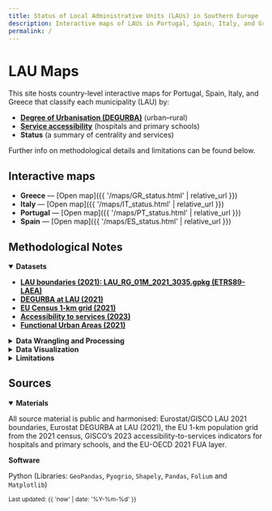 ```yaml
---
title: Status of Local Administrative Units (LAUs) in Southern Europe
description: Interactive maps of LAUs in Portugal, Spain, Italy, and Greece, with methods and sources.
permalink: /
---
```


# LAU Maps

This site hosts country-level interactive maps for Portugal, Spain, Italy, and Greece that classify each municipality (LAU) by:
- <a href="https://ec.europa.eu/eurostat/web/gisco/geodata/population-distribution/degree-urbanisation"><strong>Degree of Urbanisation (DEGURBA)</strong></a> (urban–rural)
- <a href="https://ec.europa.eu/eurostat/web/gisco/geodata/geographic-accessibility"><strong>Service accessibility</strong></a> (hospitals and primary schools)
- <strong>Status</strong> (a summary of centrality and services)

Further info on methodological details and limitations can be found below.

## Interactive maps
- **Greece** — [Open map]({{ '/maps/GR_status.html' | relative_url }})
- **Italy** — [Open map]({{ '/maps/IT_status.html' | relative_url }})
- **Portugal** — [Open map]({{ '/maps/PT_status.html' | relative_url }})
- **Spain** — [Open map]({{ '/maps/ES_status.html' | relative_url }})

## Methodological Notes

<details open>
  <summary><strong>Datasets</strong></summary>
  <ul>
  <li><a href="https://gisco-services.ec.europa.eu/distribution/v1/lau-2021.html"><strong>LAU boundaries (2021): LAU_RG_01M_2021_3035.gpkg (ETRS89-LAEA)</strong></a></li>
  <li><a href="https://ec.europa.eu/eurostat/web/gisco/geodata/population-distribution/degree-urbanisation"><strong>DEGURBA at LAU (2021)</strong></a></li>
  <li><a href="https://ec.europa.eu/eurostat/web/gisco/geodata/population-distribution/population-grids"><strong>EU Census 1-km grid (2021)</strong></a></li>
  <li><a href="https://ec.europa.eu/eurostat/web/gisco/geodata/geographic-accessibility"><strong>Accessibility to services (2023)</strong></a></li>
  <li><a href="https://gisco-services.ec.europa.eu/distribution/v1/urau-2021.html"><strong>Functional Urban Areas (2021)</strong></a></li>
  </ul>
</details>

<details>
  <summary><strong>Data Wrangling and Processing</strong></summary>
  <p>The workflow is deliberately simple and EU-standard. I have started from Eurostat/GISCO’s 2021 LAU boundary file in ETRS89-LAEA and added the 2021 DEGURBA labels that classify each municipality as “Cities”, “Towns & suburbs”, or “Rural areas”. Since countries format LAU codes differently, I have normalised IDs by left-padding to each country’s modal length (Portugal and Italy: six characters; Spain: five; Greece: eight) before adding/merging them.</p>

<p>Data on <strong>population</strong> comes from the 2021 EU 1-km census grid (layer <code>census2021</code>, using the total residents field) and is used to weight all accessibility calculations. Populated cells were assigned to municipalities with a centroid-within rule, which is fast and robust for large-area processing.</p>

<p><strong>Service access</strong> was built from GISCO’s 2023 1-km travel-time indicators. For both hospitals and primary schools, I took the population-weighted average minutes to the three nearest providers (falling back to the nearest when needed). I then sum those two times into a single “access burden” and classify municipalities within each country: the best quarter are “Service-rich”, the worst quarter are “Service-poor”, and the remainder are “Average”. To avoid flattering outliers, there is a hard override: any municipality where more than one fifth of residents are over 30 minutes from a hospital or over 15 minutes from a primary school is marked Service-poor regardless of its quartile.</p>

<p><strong>Centrality</strong> is anchored on the 2021 EU-OECD Functional Urban Areas. Municipalities whose centroids fall inside an FUA are split into “Core” if their DEGURBA label is Cities, otherwise “Commuting zone”. Municipalities outside any FUA are placed into distance bands based on how far their centroid lies from the nearest FUA boundary—“Near-FUA” within 30 km, “Intermediate” at 30–60 km, “Peripheral” at 60–120 km, and “Remote” beyond 120 km. The overall “status” combines these two dimensions in a way that matches the narrative I use in the thesis: “More central” if a municipality is in core/commuting/near-FUA and is not service-poor; “Left behind” if it is intermediate/peripheral/remote and is service-poor; “In-between” otherwise.</p>
</details>

<details>
  <summary><strong>Data Visualization</strong></summary>
  <p>For the web maps I simplify geometries in ETRS89-LAEA and export them to WGS84 for Leaflet. The interactive views are built with Folium on top of CartoDB Positron tiles and expose the key fields in tooltips, including the underlying travel times and population used in the aggregation. Static figures for print are generated separately and use national north-up projections for readability.</p>
</details>

<details>
  <summary><strong>Limitations</strong></summary>
  <p>There are limits worth keeping in mind. Spatial units are fixed at 2021, while the accessibility layer is from 2023, so any subsequent changes are not captured. Centroid assignments — both when (i) attaching grid cells to municipalities and when (ii) identifying municipality–FUA membership — can produce minor edge effects on borders and small islands (though they seem to behave well at national scale). The travel-time indicators are model-based and reflect the network and assumptions at the time of release - one needs to consider, then, that local realities may differ. Finally, the services classification is intentionally country-relative, so that the resulting bands are comparable across countries with different baseline access.</p>
</details>

## Sources

<details open>
<summary><strong>Materials</strong></summary>
<p>All source material is public and harmonised: Eurostat/GISCO LAU 2021 boundaries, Eurostat DEGURBA at LAU (2021), the EU 1-km population grid from the 2021 census, GISCO’s 2023 accessibility-to-services indicators for hospitals and primary schools, and the EU-OECD 2021 FUA layer.</p>
<summary><strong>Software</strong></summary>
<p>Python (Libraries: <code>GeoPandas</code>, <code>Pyogrio</code>, <code>Shapely</code>, <code>Pandas</code>, <code>Folium</code> and <code>Matplotlib</code>)</p>
</details>

<small>Last updated: {{ 'now' | date: '%Y-%m-%d' }}</small>

